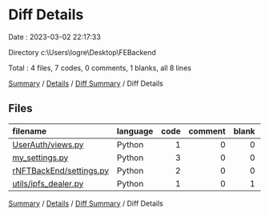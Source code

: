 # Diff Details

Date : 2023-03-02 22:17:33

Directory c:\\Users\\logre\\Desktop\\FEBackend

Total : 4 files,  7 codes, 0 comments, 1 blanks, all 8 lines

[Summary](results.md) / [Details](details.md) / [Diff Summary](diff.md) / Diff Details

## Files
| filename | language | code | comment | blank | total |
| :--- | :--- | ---: | ---: | ---: | ---: |
| [UserAuth/views.py](/UserAuth/views.py) | Python | 1 | 0 | 0 | 1 |
| [my_settings.py](/my_settings.py) | Python | 3 | 0 | 0 | 3 |
| [rNFTBackEnd/settings.py](/rNFTBackEnd/settings.py) | Python | 2 | 0 | 0 | 2 |
| [utils/ipfs_dealer.py](/utils/ipfs_dealer.py) | Python | 1 | 0 | 1 | 2 |

[Summary](results.md) / [Details](details.md) / [Diff Summary](diff.md) / Diff Details